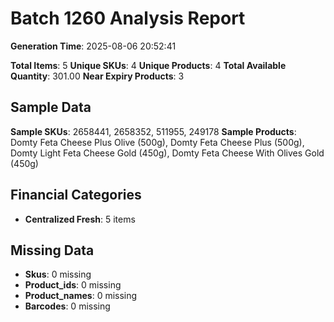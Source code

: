 # Batch 1260 Analysis Report

**Generation Time**: 2025-08-06 20:52:41

**Total Items**: 5
**Unique SKUs**: 4
**Unique Products**: 4
**Total Available Quantity**: 301.00
**Near Expiry Products**: 3

## Sample Data
**Sample SKUs**: 2658441, 2658352, 511955, 249178
**Sample Products**: Domty Feta Cheese Plus Olive (500g), Domty Feta Cheese Plus (500g), Domty Light Feta Cheese Gold (450g), Domty Feta Cheese With Olives Gold (450g)

## Financial Categories
- **Centralized Fresh**: 5 items

## Missing Data
- **Skus**: 0 missing
- **Product_ids**: 0 missing
- **Product_names**: 0 missing
- **Barcodes**: 0 missing
